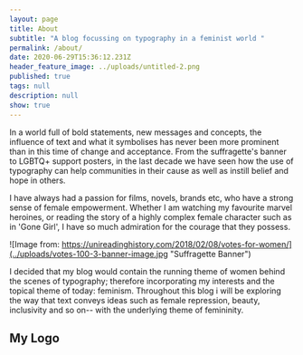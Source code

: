 ```yaml
---
layout: page
title: About
subtitle: "A blog focussing on typography in a feminist world "
permalink: /about/
date: 2020-06-29T15:36:12.231Z
header_feature_image: ../uploads/untitled-2.png
published: true
tags: null
description: null
show: true
---
```

In a world full of bold statements, new messages and concepts, the influence of text and what it symbolises has never been more prominent than in this time of change and acceptance. From the suffragette's banner to LGBTQ+ support posters, in the last decade we have seen how the use of typography can help communities in their cause as well as instill belief and hope in others. 



I have always had a passion for films, novels, brands etc, who have a strong sense of female empowerment. Whether I am watching my favourite marvel heroines, or reading the story of a highly complex female character such as in 'Gone Girl', I have so much admiration for the courage that they possess. 

![Image from: https://unireadinghistory.com/2018/02/08/votes-for-women/](../uploads/votes-100-3-banner-image.jpg "Suffragette Banner")

I decided that my blog would contain the running theme of women behind the scenes of typography; therefore incorporating my interests and the topical theme of today: feminism. Throughout this blog i will be exploring the way that text conveys ideas such as female repression, beauty, inclusivity and so on-- with the underlying theme of femininity. 

## My Logo
